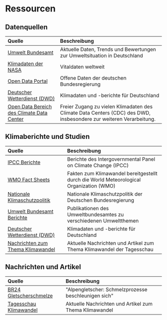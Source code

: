 # Ressourcen

## Datenquellen

| Quelle                                                                                                             | Beschreibung                                                              |
|:-------------------------------------------------------------------------------------------------------------------|:--------------------------------------------------------------------------|
| [Umwelt Bundesamt](https://www.umweltbundesamt.de/daten)                                                           | Aktuelle Daten, Trends und Bewertungen zur Umweltsituation in Deutschland |
| [Klimadaten der NASA](https://climate.nasa.gov/vital-signs/)                                                       | Vitaldaten weltweit                                                       |
| [Open Data Portal](https://www.govdata.de/)                                                                        | Offene Daten der deutschen Bundesregierung                                |
| [Deutscher Wetterdienst (DWD)](https://www.dwd.de/DE/leistungen/klimadatendeutschland/klimadatendeutschland.html)  | Klimadaten und -berichte für Deutschland                                  |
| [Open Data Bereich des Climate Data Center](https://www.dwd.de/DE/leistungen/cdc/climate-data-center.html?nn=17626) | Freier Zugang zu vielen Klimadaten des Climate Data Centers (CDC) des DWD, insbesondere zur weiteren Verarbeitung.                                                                          |

## Klimaberichte und Studien
| Quelle                                                                                                                       | Beschreibung                                                                            |
|:------------------------------------------------------------------------------------------------------------------------------|:-----------------------------------------------------------------------------------------|
| [IPCC Berichte](https://www.ipcc.ch/reports/)                                                                                | Berichte des Intergovernmental Panel on Climate Change (IPCC)                           |
| [WMO Fact Sheets](https://wmo.int/resources/wmo-fact-sheets)                                                                 | Fakten zum Klimawandel bereitgestellt durch die World Meteorological Organization (WMO) |
| [Nationale Klimaschutzpolitik](https://www.bmwk.de/Redaktion/DE/Dossier/nationale-klimaschutzpolitik.html) | Nationale Klimaschutzpolitik der Deutschen Bundesregierung                              |
| [Umwelt Bundesamt Berichte](https://www.umweltbundesamt.de/publikationen)                                                    | Publikationen des Umweltbundesamtes zu verschiedenen Umweltthemen                       |
| [Deutscher Wetterdienst (DWD)](https://www.dwd.de/DE/leistungen/klimadatendeutschland/klimadatendeutschland.html)            | Klimadaten und -berichte für Deutschland                                                |
| [Nachrichten zum Thema Klimawandel](https://www.tagesschau.de/thema/klimawandel) | Aktuelle Nachrichten und Artikel zum Thema Klimawandel der Tagesschau                   |

## Nachrichten und Artikel
| Quelle                                                                                                                   | Beschreibung                                                             |
|:--------------------------------------------------------------------------------------------------------------------------|:--------------------------------------------------------------------------|
| [BR24 Gletscherschmelze](https://www.br.de/nachrichten/bayern/alpengletscher-schmelzprozesse-beschleunigen-sich,Unp3BCr) | "Alpengletscher: Schmelzprozesse beschleunigen sich" |
| [Tagesschau Klimawandel](https://www.tagesschau.de/thema/klimawandel/) | Aktuelle Nachrichten und Artikel zum Thema Klimawandel |
